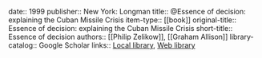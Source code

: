 date:: 1999
publisher:: New York: Longman
title:: @Essence of decision: explaining the Cuban Missile Crisis
item-type:: [[book]]
original-title:: Essence of decision: explaining the Cuban Missile Crisis
short-title:: Essence of decision
authors:: [[Philip Zelikow]], [[Graham Allison]]
library-catalog:: Google Scholar
links:: [Local library](zotero://select/library/items/R6XFKX7T), [Web library](https://www.zotero.org/users/6520516/items/R6XFKX7T)
